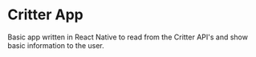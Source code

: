 
Critter App
==========

Basic app written in React Native to read from the Critter API's and show basic information to the user.